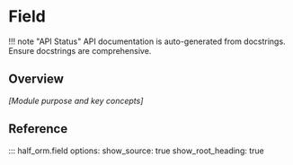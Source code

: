 # Field

<!-- TODO: Module overview -->
<!-- TODO: Key concepts -->
<!-- TODO: Usage patterns -->

!!! note "API Status"
    API documentation is auto-generated from docstrings. Ensure docstrings are comprehensive.

## Overview

*[Module purpose and key concepts]*

## Reference

::: half_orm.field
    options:
      show_source: true
      show_root_heading: true
